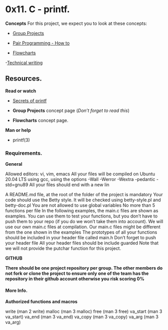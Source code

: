 # 0x11. C - printf.

**Concepts**
For this project, we expect you to look at these concepts:
- [Group Projects](https://alx-intranet.hbtn.io/concepts/111)

- [Pair Programming - How to](https://alx-intranet.hbtn.io/concepts/121)

- [Flowcharts](https://alx-intranet.hbtn.io/concepts/130)

-[Technical writing](https://alx-intranet.hbtn.io/concepts/225)

## Resources.

**Read or watch**

- [Secrets of printf](https://alx-intranet.hbtn.io/rltoken/7Vw7aUWgwC7JYUrqI4bh4Q)

- **Group Projects** concept page (*Don’t forget to read this*)

- **Flowcharts** concept page.

**Man or help**
 - printf(3)


### Requirements.

**General**

Allowed editors: vi, vim, emacs
All your files will be compiled on Ubuntu 20.04 LTS using gcc, using the options -Wall -Werror -Wextra -pedantic -std=gnu89
All your files should end with a new lin

A README.md file, at the root of the folder of the project is mandatory
Your code should use the Betty style. It will be checked using betty-style.pl and betty-doc.pl
You are not allowed to use global variables
No more than 5 functions per file
In the following examples, the main.c files are shown as examples. You can use them to test your functions, but you don’t have to push them to your repo (if you do we won’t take them into account). We will use our own main.c files at compilation. Our main.c files might be different from the one shown in the examples
The prototypes of all your functions should be included in your header file called main.h
Don’t forget to push your header file
All your header files should be include guarded
Note that we will not provide the putchar function for this project.


**GITHUB**

**There should be one project repository per group. The other members do not fork or clone the project to ensure only one of the team has the repository in their github account otherwise you risk scoring 0%**

#### More Info.

**Authorized functions and macros**

write (man 2 write)
malloc (man 3 malloc)
free (man 3 free)
va_start (man 3 va_start)
va_end (man 3 va_end)
va_copy (man 3 va_copy)
va_arg (man 3 va_arg)


